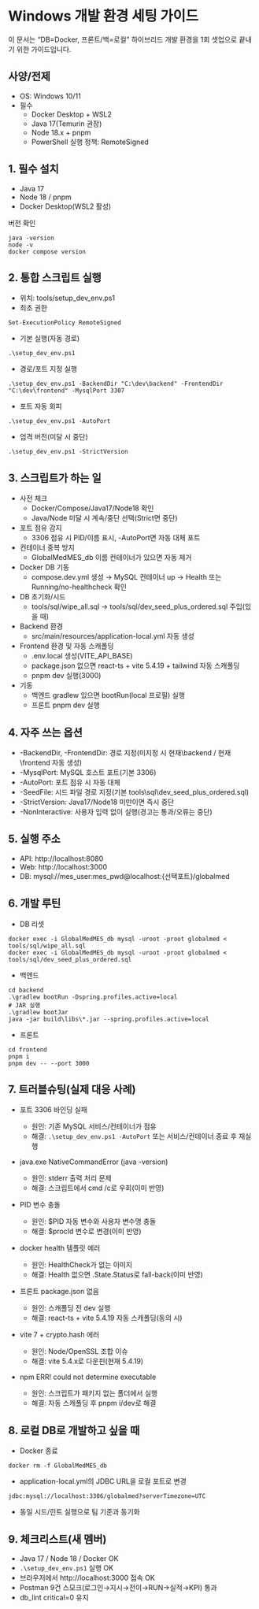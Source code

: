 # Windows 개발 환경 세팅 가이드

이 문서는 “DB=Docker, 프론트/백=로컬” 하이브리드 개발 환경을 1회 셋업으로 끝내기 위한 가이드입니다.

## 사양/전제
- OS: Windows 10/11
- 필수
  - Docker Desktop + WSL2
  - Java 17(Temurin 권장)
  - Node 18.x + pnpm
  - PowerShell 실행 정책: RemoteSigned

## 1. 필수 설치
- Java 17
- Node 18 / pnpm
- Docker Desktop(WSL2 활성)

버전 확인
```
java -version
node -v
docker compose version
```

## 2. 통합 스크립트 실행
- 위치: tools/setup_dev_env.ps1
- 최초 권한
```
Set-ExecutionPolicy RemoteSigned
```
- 기본 실행(자동 경로)
```
.\setup_dev_env.ps1
```
- 경로/포트 지정 실행
```
.\setup_dev_env.ps1 -BackendDir "C:\dev\backend" -FrontendDir "C:\dev\frontend" -MysqlPort 3307
```
- 포트 자동 회피
```
.\setup_dev_env.ps1 -AutoPort
```
- 엄격 버전(미달 시 중단)
```
.\setup_dev_env.ps1 -StrictVersion
```

## 3. 스크립트가 하는 일
- 사전 체크
  - Docker/Compose/Java17/Node18 확인
  - Java/Node 미달 시 계속/중단 선택(Strict면 중단)
- 포트 점유 감지
  - 3306 점유 시 PID/이름 표시, -AutoPort면 자동 대체 포트
- 컨테이너 중복 방지
  - GlobalMedMES_db 이름 컨테이너가 있으면 자동 제거
- Docker DB 기동
  - compose.dev.yml 생성 → MySQL 컨테이너 up → Health 또는 Running/no-healthcheck 확인
- DB 초기화/시드
  - tools/sql/wipe_all.sql → tools/sql/dev_seed_plus_ordered.sql 주입(있을 때)
- Backend 환경
  - src/main/resources/application-local.yml 자동 생성
- Frontend 환경 및 자동 스캐폴딩
  - .env.local 생성(VITE_API_BASE)
  - package.json 없으면 react-ts + vite 5.4.19 + tailwind 자동 스캐폴딩
  - pnpm dev 실행(3000)
- 기동
  - 백엔드 gradlew 있으면 bootRun(local 프로필) 실행
  - 프론트 pnpm dev 실행

## 4. 자주 쓰는 옵션
- -BackendDir, -FrontendDir: 경로 지정(미지정 시 현재\backend / 현재\frontend 자동 생성)
- -MysqlPort: MySQL 호스트 포트(기본 3306)
- -AutoPort: 포트 점유 시 자동 대체
- -SeedFile: 시드 파일 경로 지정(기본 tools\sql\dev_seed_plus_ordered.sql)
- -StrictVersion: Java17/Node18 미만이면 즉시 중단
- -NonInteractive: 사용자 입력 없이 실행(경고는 통과/오류는 중단)

## 5. 실행 주소
- API: http://localhost:8080
- Web: http://localhost:3000
- DB: mysql://mes_user:mes_pwd@localhost:{선택포트}/globalmed

## 6. 개발 루틴
- DB 리셋
```
docker exec -i GlobalMedMES_db mysql -uroot -proot globalmed < tools/sql/wipe_all.sql
docker exec -i GlobalMedMES_db mysql -uroot -proot globalmed < tools/sql/dev_seed_plus_ordered.sql
```
- 백엔드
```
cd backend
.\gradlew bootRun -Dspring.profiles.active=local
# JAR 실행
.\gradlew bootJar
java -jar build\libs\*.jar --spring.profiles.active=local
```
- 프론트
```
cd frontend
pnpm i
pnpm dev -- --port 3000
```

## 7. 트러블슈팅(실제 대응 사례)

- 포트 3306 바인딩 실패
  - 원인: 기존 MySQL 서비스/컨테이너가 점유
  - 해결: `.\setup_dev_env.ps1 -AutoPort` 또는 서비스/컨테이너 종료 후 재실행

- java.exe NativeCommandError (java -version)
  - 원인: stderr 출력 처리 문제
  - 해결: 스크립트에서 cmd /c로 우회(이미 반영)

- PID 변수 충돌
  - 원인: $PID 자동 변수와 사용자 변수명 충돌
  - 해결: $procId 변수로 변경(이미 반영)

- docker health 템플릿 에러
  - 원인: HealthCheck가 없는 이미지
  - 해결: Health 없으면 .State.Status로 fall-back(이미 반영)

- 프론트 package.json 없음
  - 원인: 스캐폴딩 전 dev 실행
  - 해결: react-ts + vite 5.4.19 자동 스캐폴딩(동의 시)

- vite 7 + crypto.hash 에러
  - 원인: Node/OpenSSL 조합 이슈
  - 해결: vite 5.4.x로 다운핀(현재 5.4.19)

- npm ERR! could not determine executable
  - 원인: 스크립트가 패키지 없는 폴더에서 실행
  - 해결: 자동 스캐폴딩 후 pnpm i/dev로 해결

## 8. 로컬 DB로 개발하고 싶을 때
- Docker 종료
```
docker rm -f GlobalMedMES_db
```
- application-local.yml의 JDBC URL을 로컬 포트로 변경
```
jdbc:mysql://localhost:3306/globalmed?serverTimezone=UTC
```
- 동일 시드/린트 실행으로 팀 기준과 동기화

## 9. 체크리스트(새 멤버)
- Java 17 / Node 18 / Docker OK
- `.\setup_dev_env.ps1` 실행 OK
- 브라우저에서 http://localhost:3000 접속 OK
- Postman 9건 스모크(로그인→지시→전이→RUN→실적→KPI) 통과
- db_lint critical=0 유지